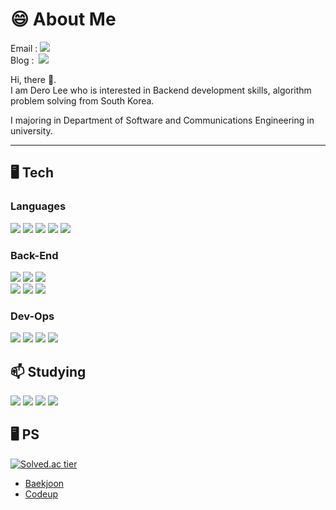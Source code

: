 <!--
**ldr0629/ldr0629** is a ✨ _special_ ✨ repository because its `README.md` (this file) appears on your GitHub profile.

Here are some ideas to get you started:

- 🔭 I’m currently working on ...
- 🌱 I’m currently learning ...
- 👯 I’m looking to collaborate on ...
- 🤔 I’m looking for help with ...
- 💬 Ask me about ...
- 📫 How to reach me: ...
- 😄 Pronouns: ...
- ⚡ Fun fact: ...
-->

# 😄 About Me

Email : <a><img src="https://img.shields.io/badge/leedero01@naver.com-EA4335?style=flat-square&logo=leedero01@naver.com&logoColor=white"/></a> <br>
Blog :  &nbsp;<a href="https://6ro-29.tistory.com/" target="_blank"><img src="https://img.shields.io/badge/Tistory-09B3AF?style=flat-square&logo=Tistory&logoColor=white"/></a>

<p> Hi, there 👋. <br> I am Dero Lee who is interested in Backend development skills, algorithm problem solving from South Korea. </p>
<p> I majoring in Department of Software and Communications Engineering in university. </p> 

<hr>

## 🖥 Tech

### Languages

<a><img src="https://img.shields.io/badge/C-A8B9CC?style=flat-square&logo=C&logoColor=white"/></a>
<a><img src="https://img.shields.io/badge/C++-00599C?style=flat-square&logo=C%2B%2B&logoColor=white"/></a>
<a><img src="https://img.shields.io/badge/Python-3776AB?style=flat-square&logo=Python&logoColor=white"/></a> 
<a><img src="https://img.shields.io/badge/Java-007396?style=flat-square&logo=Java&logoColor=white"/></a>
<a><img src="https://img.shields.io/badge/JavaScript-F7DF1E?style=flat-square&logo=JavaScript&logoColor=white"/></a> 


### Back-End

<a><img src="https://img.shields.io/badge/Spring-6DB33F?style=flat-square&logo=Spring&logoColor=white"/></a>
<a><img src="https://img.shields.io/badge/Spring Boot-6DB33F?style=flat-square&logo=SpringBoot&logoColor=white"/></a> 
<a><img src="https://img.shields.io/badge/Spring MVC-6DB33F?style=flat-square&logo=SpringBoot&logoColor=white"/></a> <br>
<a><img src="https://img.shields.io/badge/JPA-6DB33F?style=flat-square&logo=SpringDataJpa&logoColor=white"/></a> 
<a><img src="https://img.shields.io/badge/Thymeleaf-005F0F?style=flat-square&logo=Thymeleaf&logoColor=white"/></a>
<a><img src="https://img.shields.io/badge/Gradle-02303A?style=flat-square&logo=Gradle&logoColor=white"/></a>

### Dev-Ops

<a><img src="https://img.shields.io/badge/AWS EC2-FF9900?style=flat-square&logo=AmazonEC2&logoColor=white"/></a>
<a><img src="https://img.shields.io/badge/AWS RDS-527FFF?style=flat-square&logo=AmazonRDS&logoColor=white"/></a>
<a><img src="https://img.shields.io/badge/AWS S3-569A31?style=flat-square&logo=AmazonS3&logoColor=white"/></a>
<a><img src="https://img.shields.io/badge/MySQL-4479A1?style=flat-square&logo=MySQL&logoColor=white"/></a>

## 📫 Studying

<a><img src="https://img.shields.io/badge/Spring Security-6DB33F?style=flat-square&logo=SpringSecurity&logoColor=white"/></a>
<a><img src="https://img.shields.io/badge/Amazon AWS-232F3E?style=flat-square&logo=AmazonAWS&logoColor=white"/></a>
<a><img src="https://img.shields.io/badge/QueryDSL-0769AD?style=flat-square&logo=jQuery&logoColor=white"/></a>
<a><img src="https://img.shields.io/badge/Spring Data JPA-6DB33F?style=flat-square&logo=SpringDataJpa&logoColor=white"/></a> 

## 🖥 PS

[![Solved.ac tier](http://mazassumnida.wtf/api/v2/generate_badge?boj=dleofh01)](https://solved.ac/dleofh01) <br>
- <a href="https://www.acmicpc.net/user/dleofh01">Baekjoon</a>
- <a href="https://www.codeup.kr/userinfo.php?user=dleofh012">Codeup</a>

